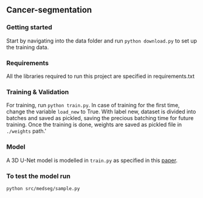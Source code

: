 Cancer-segmentation
-------------------

### Getting started
Start by navigating into the data folder and run `python download.py` to set up the training data.

### Requirements
All the libraries required to run this project are specified in requirements.txt

### Training & Validation
For training, run `python train.py`.
In case of training for the first time, change the variable `load_new` to True.
With label new, dataset is divided into batches and saved as pickled, saving the precious batching time for future training.
Once the training is done, weights are saved as pickled file in `./weights` path.'

### Model
A 3D U-Net model is modelled in `train.py` as specified in this [paper](https://arxiv.org/pdf/1505.04597.pdf).

### To test the model run
```bash
python src/medseg/sample.py
```